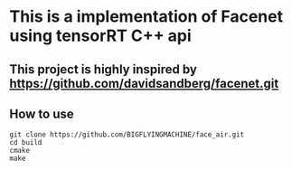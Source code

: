 # This is a implementation of Facenet using tensorRT C++ api
## This project is highly inspired by https://github.com/davidsandberg/facenet.git

## How to use
```
git clone https://github.com/BIGFLYINGMACHINE/face_air.git
cd build
cmake
make
```